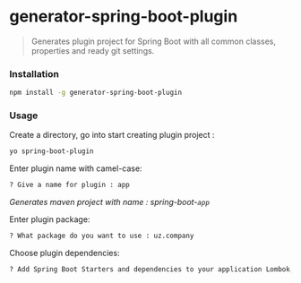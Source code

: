# generator-spring-boot-plugin
> Generates plugin project for Spring Boot with all common classes, properties and ready git settings.

### Installation

```bash
npm install -g generator-spring-boot-plugin
```

### Usage

Create a directory, go into start creating plugin project :

```bash
yo spring-boot-plugin
```

Enter plugin name with camel-case:

```bash
? Give a name for plugin : app
```
*Generates maven project with name : spring-boot-`app`*

Enter plugin package:

```bash
? What package do you want to use : uz.company
```

Choose plugin dependencies:

```bash
? Add Spring Boot Starters and dependencies to your application Lombok, Spring testing
```

